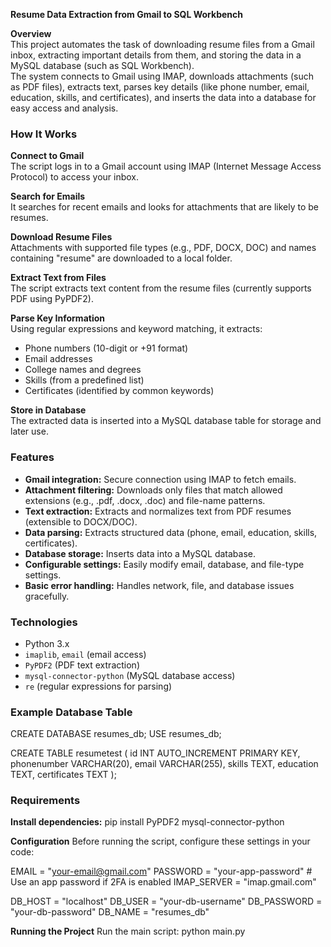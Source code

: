 **Resume Data Extraction from Gmail to SQL Workbench**

**Overview**  
This project automates the task of downloading resume files from a Gmail inbox, extracting important details from them, and storing the data in a MySQL database (such as SQL Workbench).  
The system connects to Gmail using IMAP, downloads attachments (such as PDF files), extracts text, parses key details (like phone number, email, education, skills, and certificates), and inserts the data into a database for easy access and analysis.



### How It Works

**Connect to Gmail**  
The script logs in to a Gmail account using IMAP (Internet Message Access Protocol) to access your inbox.

**Search for Emails**  
It searches for recent emails and looks for attachments that are likely to be resumes.

**Download Resume Files**  
Attachments with supported file types (e.g., PDF, DOCX, DOC) and names containing "resume" are downloaded to a local folder.

**Extract Text from Files**  
The script extracts text content from the resume files (currently supports PDF using PyPDF2).

**Parse Key Information**  
Using regular expressions and keyword matching, it extracts:  
- Phone numbers (10-digit or +91 format)  
- Email addresses  
- College names and degrees  
- Skills (from a predefined list)  
- Certificates (identified by common keywords)

**Store in Database**  
The extracted data is inserted into a MySQL database table for storage and later use.



### Features

- **Gmail integration:** Secure connection using IMAP to fetch emails.  
- **Attachment filtering:** Downloads only files that match allowed extensions (e.g., .pdf, .docx, .doc) and file-name patterns.  
- **Text extraction:** Extracts and normalizes text from PDF resumes (extensible to DOCX/DOC).  
- **Data parsing:** Extracts structured data (phone, email, education, skills, certificates).  
- **Database storage:** Inserts data into a MySQL database.  
- **Configurable settings:** Easily modify email, database, and file-type settings.  
- **Basic error handling:** Handles network, file, and database issues gracefully.



### Technologies

- Python 3.x  
- `imaplib`, `email` (email access)  
- `PyPDF2` (PDF text extraction)  
- `mysql-connector-python` (MySQL database access)  
- `re` (regular expressions for parsing)



### Example Database Table

CREATE DATABASE resumes_db;
USE resumes_db;

CREATE TABLE resumetest (
    id INT AUTO_INCREMENT PRIMARY KEY,
    phonenumber VARCHAR(20),
    email VARCHAR(255),
    skills TEXT,
    education TEXT,
    certificates TEXT
);

### Requirements
**Install dependencies:**
pip install PyPDF2 mysql-connector-python

**Configuration**
Before running the script, configure these settings in your code:

EMAIL = "your-email@gmail.com"
PASSWORD = "your-app-password"  # Use an app password if 2FA is enabled
IMAP_SERVER = "imap.gmail.com"

DB_HOST = "localhost"
DB_USER = "your-db-username"
DB_PASSWORD = "your-db-password"
DB_NAME = "resumes_db"

**Running the Project**
Run the main script:
python main.py
